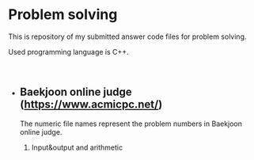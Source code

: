 Problem solving
========================

This is repository of my submitted answer code files for problem solving.

Used programming language is C++.

<br>

- Baekjoon online judge (https://www.acmicpc.net/)
  -------------------------------------------------
  The numeric file names represent the problem numbers in Baekjoon online judge.

  1. Input&output and arithmetic
